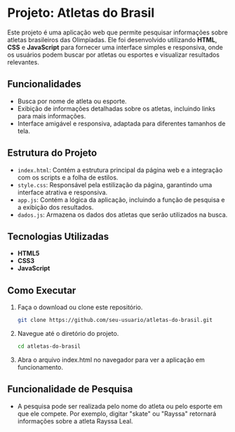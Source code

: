 # Projeto: Atletas do Brasil

Este projeto é uma aplicação web que permite pesquisar informações sobre atletas brasileiros das Olimpíadas. Ele foi desenvolvido utilizando **HTML**, **CSS** e **JavaScript** para fornecer uma interface simples e responsiva, onde os usuários podem buscar por atletas ou esportes e visualizar resultados relevantes.

## Funcionalidades

- Busca por nome de atleta ou esporte.
- Exibição de informações detalhadas sobre os atletas, incluindo links para mais informações.
- Interface amigável e responsiva, adaptada para diferentes tamanhos de tela.

## Estrutura do Projeto

- `index.html`: Contém a estrutura principal da página web e a integração com os scripts e a folha de estilos.
- `style.css`: Responsável pela estilização da página, garantindo uma interface atrativa e responsiva.
- `app.js`: Contém a lógica da aplicação, incluindo a função de pesquisa e a exibição dos resultados.
- `dados.js`: Armazena os dados dos atletas que serão utilizados na busca.

## Tecnologias Utilizadas

- **HTML5**
- **CSS3**
- **JavaScript**

## Como Executar

1. Faça o download ou clone este repositório.
   ```bash
   git clone https://github.com/seu-usuario/atletas-do-brasil.git
2. Navegue até o diretório do projeto.
   ```bash
   cd atletas-do-brasil
3. Abra o arquivo index.html no navegador para ver a aplicação em funcionamento.

## Funcionalidade de Pesquisa
- A pesquisa pode ser realizada pelo nome do atleta ou pelo esporte em que ele compete. Por exemplo, digitar "skate" ou "Rayssa" retornará informações sobre a atleta Rayssa Leal.
